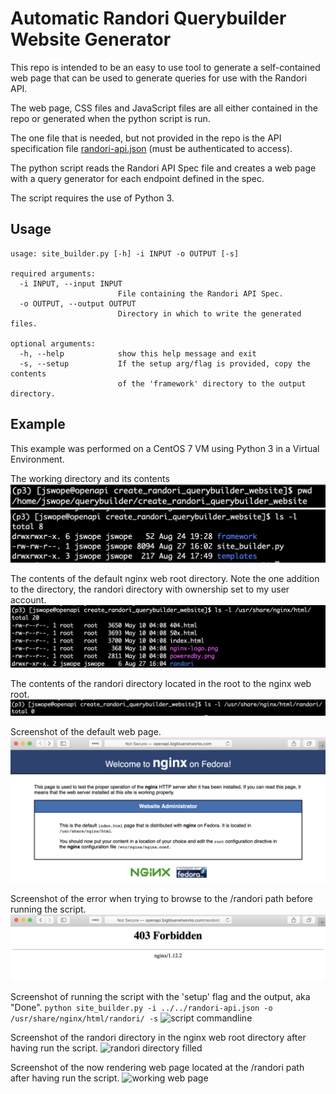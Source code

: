 # Automatic Randori Querybuilder Website Generator

This repo is intended to be an easy to use tool to generate a self-contained web page that can be used to generate queries for use with the Randori API.

The web page, CSS files and JavaScript files are all either contained in the repo or generated when the python script is run.

The one file that is needed, but not provided in the repo is the API specification file [randori-api.json](https://alpha.randori.io/openapi) (must be authenticated to access).

The python script reads the Randori API Spec file and creates a web page with a query generator for each endpoint defined in the spec.

The script requires the use of Python 3.

## Usage
```
usage: site_builder.py [-h] -i INPUT -o OUTPUT [-s]

required arguments:
  -i INPUT, --input INPUT
                        File containing the Randori API Spec.
  -o OUTPUT, --output OUTPUT
                        Directory in which to write the generated files.

optional arguments:
  -h, --help            show this help message and exit
  -s, --setup           If the setup arg/flag is provided, copy the contents
                        of the 'framework' directory to the output directory.
```


## Example 

This example was performed on a CentOS 7 VM using Python 3 in a Virtual Environment.

The working directory and its contents
![Working Directory Screenshot](docs/images/readme_1.png)
![Directory Contents](docs/images/readme_2.png)

The contents of the default nginx web root directory.
Note the one addition to the directory, the randori directory with ownership set to my user account.
![Web Root Directory and Contents](docs/images/readme_3.png)

The contents of the randori directory located in the root to the nginx web root.
![randori directory contents](docs/images/readme_4.png)

Screenshot of the default web page.
![default web page](docs/images/readme_5.png)

Screenshot of the error when trying to browse to the /randori path before running the script.
![randory 403](docs/images/readme_6.png)

Screenshot of running the script with the 'setup' flag and the output, aka "Done".
``` python site_builder.py -i ../../randori-api.json -o /usr/share/nginx/html/randori/ -s ```
![script commandline](docs/images/readme_7.png)

Screenshot of the randori directory in the nginx web root directory after having run the script.
![randori directory filled](docs/images/readme_8.png)

Screenshot of the now rendering web page located at the /randori path after having run the script.
![working web page](docs/images/readme_9.png)



